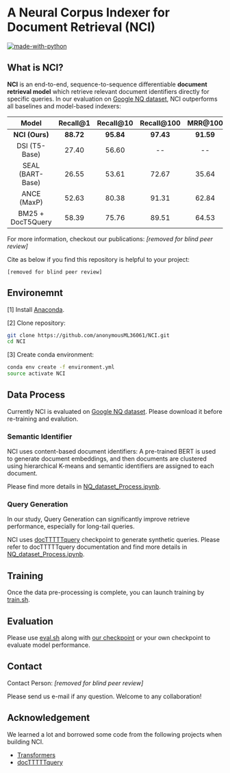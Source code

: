 # A Neural Corpus Indexer for Document Retrieval (NCI)

[![made-with-python](https://img.shields.io/badge/Made%20with-Python3-1f425f.svg?color=purple)](https://www.python.org/)

## What is NCI?

**NCI** is an end-to-end, sequence-to-sequence differentiable **document retrieval model** which retrieve relevant document identifiers directly for specific queries. In our evaluation on [Google NQ dataset](https://ai.google.com/research/NaturalQuestions), NCI outperforms all baselines and model-based indexers:

| Model | Recall@1 | Recall@10 | Recall@100 | MRR@100 |
|:-------:|:--------:|:-----:|:-----:|:-------:|
| **NCI (Ours)** | **88.72** | **95.84** | **97.43** | **91.59** |
| DSI (T5-Base) | 27.40 | 56.60 | -- | -- |
| SEAL (BART-Base) | 26.55 | 53.61 | 72.67 | 35.64 |
| ANCE (MaxP) | 52.63 | 80.38 | 91.31 | 62.84 |
| BM25 + DocT5Query | 58.39 | 75.76 | 89.51 | 64.53 |

For more information, checkout our publications:
*[removed for blind peer review]*

Cite as below if you find this repository is helpful to your project:

```
[removed for blind peer review]
```

## Environemnt
[1] Install [Anaconda](https://www.anaconda.com/download).

[2] Clone repository:

```bash
git clone https://github.com/anonymousML36061/NCI.git
cd NCI
```

[3] Create conda environment:

```bash
conda env create -f environment.yml
source activate NCI
```

## Data Process

Currently NCI is evaluated on [Google NQ dataset](https://ai.google.com/research/NaturalQuestions). Please download it before re-training and evalution.


### Semantic Identifier

NCI uses content-based document identifiers: A pre-trained BERT is used to generate document embeddings, and then documents are clustered using hierarchical K-means and semantic identifiers are assigned to each document.

Please find more details in [NQ_dataset_Process.ipynb](./NQ_dataset_Process.ipynb).



### Query Generation

In our study, Query Generation can significantly improve retrieve performance, especially for long-tail queries.

NCI uses [docTTTTTquery](https://github.com/castorini/docTTTTTquery) checkpoint to generate synthetic queries. Please refer to docTTTTTquery documentation and find more details in [NQ_dataset_Process.ipynb](./NQ_dataset_Process.ipynb).

<!---
### Data Process Pipeline

1. Confirm NQ dataset's setting. (Need to complement)
2. (Run k-means clustering code, and indicate the location of generated new document id.)
3. (Use QG script, and indicate the location of processed QG data.)
4. Run [NQ_dataset_Process.ipynb](./NQ_dataset_Process.ipynb). Conbine the previous data together into a format which can be used directly by training script, and put the processed train/dev data under `./corpusindex_datast` folder.
-->

## Training

Once the data pre-processing is complete, you can launch training by [train.sh](./train.sh).


## Evaluation
Please use [eval.sh](./eval.sh) along with [our checkpoint](https://drive.google.com/file/d/1Hh_TQNfvhKQzE0qFknK65z1_TSH6RuPK/view?usp=sharing) or your own checkpoint to evaluate model performance.


## Contact

Contact Person: *[removed for blind peer review]*

Please send us e-mail if any question. Welcome to any collaboration!

## Acknowledgement

We learned a lot and borrowed some code from the following projects when building NCI.
- [Transformers](https://github.com/huggingface/transformers)
- [docTTTTTquery](https://github.com/castorini/docTTTTTquery) 
